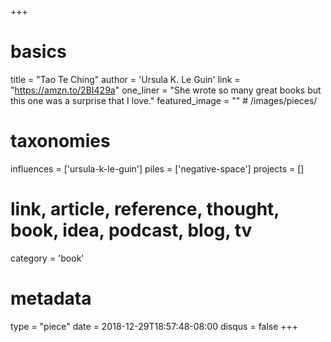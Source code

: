 +++
# basics
title     		 = "Tao Te Ching"
author    		 = 'Ursula K. Le Guin'
link      		 = "https://amzn.to/2BI429a"
one_liner 		 = "She wrote so many great books but this one was a surprise that I love."
featured_image = "" # /images/pieces/

# taxonomies
influences		 = ['ursula-k-le-guin']
piles     		 = ['negative-space']
projects			 = []

# link, article, reference, thought, book, idea, podcast, blog, tv
category  		 = 'book'

# metadata
type	    		 = "piece"
date      		 = 2018-12-29T18:57:48-08:00
disqus    		 = false
+++

